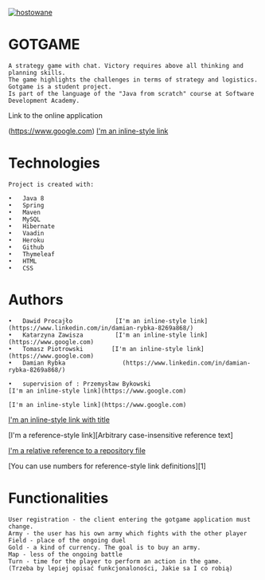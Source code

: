 <a href=https://zapodaj.net/578f1ba5eca78.jpg.html><img src=https://zapodaj.net/images/578f1ba5eca78.jpg alt=hostowane przez Zapodaj.net /></a>


# GOTGAME

    A strategy game with chat. Victory requires above all thinking and planning skills. 
    The game highlights the challenges in terms of strategy and logistics. Gotgame is a student project. 
    Is part of the language of the "Java from scratch" course at Software Development Academy.

Link to the online application

   (https://www.google.com)
    [I'm an inline-style link](https://www.google.com)

# Technologies

    Project is created with:
    
    •	Java 8
    •	Spring
    •	Maven
    •	MySQL
    •	Hibernate
    •	Vaadin
    •	Heroku
    •	Github
    •	Thymeleaf
    •	HTML
    •	CSS
    

# Authors

    •	Dawid Procajło            [I'm an inline-style link](https://www.linkedin.com/in/damian-rybka-8269a868/)   
    •	Katarzyna Zawisza         [I'm an inline-style link](https://www.google.com)  
    •	Tomasz Piotrowski        [I'm an inline-style link](https://www.google.com)
    •	Damian Rybka                (https://www.linkedin.com/in/damian-rybka-8269a868/)

    •	supervision of : Przemysław Bykowski         
    [I'm an inline-style link](https://www.google.com)
    
    [I'm an inline-style link](https://www.google.com)

[I'm an inline-style link with title](https://www.google.com "Google's Homepage")

[I'm a reference-style link][Arbitrary case-insensitive reference text]

[I'm a relative reference to a repository file](../blob/master/LICENSE)

[You can use numbers for reference-style link definitions][1]

# Functionalities

    User registration - the client entering the gotgame application must change.
    Army - the user has his own army which fights with the other player
    Field - place of the ongoing duel
    Gold - a kind of currency. The goal is to buy an army.
    Map - less of the ongoing battle
    Turn - time for the player to perform an action in the game.
    (Trzeba by lepiej opisać funkcjonaloności, Jakie sa I co robią)



